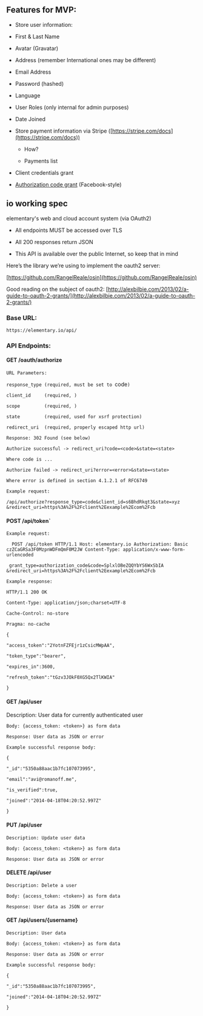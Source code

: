 ## Features for MVP:

* Store user information:

* First & Last Name

* Avatar (Gravatar)

* Address (remember International ones may be different)

* Email Address

* Password (hashed)

* Language

* User Roles (only internal for admin purposes)

* Date Joined

* Store payment information via Stripe ([https://stripe.com/docs](https://stripe.com/docs))

    * How?

    * Payments list

* Client credentials grant

* [Authorization code grant](http://tools.ietf.org/html/rfc6749#section-4.1) (Facebook-style)

## io working spec

elementary's web and cloud account system (via OAuth2)

* All endpoints MUST be accessed over TLS

* All 200 responses return JSON

* This API is available over the public Internet, so keep that in mind

Here’s the library we’re using to implement the oauth2 server:

[https://github.com/RangelReale/osin](https://github.com/RangelReale/osin)

Good reading on the subject of oauth2:
[http://alexbilbie.com/2013/02/a-guide-to-oauth-2-grants/](http://alexbilbie.com/2013/02/a-guide-to-oauth-2-grants/)

### Base URL: 

`https://elementary.io/api/`

### API Endpoints:

#### GET /oauth/authorize

`URL Parameters:`

`response_type (required, must be set to `code`)`

`client_id     (required, )`

`scope         (required, )`

`state         (required, used for xsrf protection)`

`redirect_uri  (required, properly escaped http url)`

`Response: 302 Found (see below)`

`Authorize successful -> redirect_uri?code=<code>&state=<state>`

`Where code is ...`

`Authorize failed -> redirect_uri?error=<error>&state=<state>`

`Where error is defined in section 4.1.2.1 of RFC6749`

`Example request:`

`/api/authorize?response_type=code&client_id=s6BhdRkqt3&state=xyz
        &redirect_uri=https%3A%2F%2Fclient%2Eexample%2Ecom%2Fcb`

#### POST /api/token`

`Example request:`

`  POST /api/token HTTP/1.1
  Host: elementary.io
  Authorization: Basic czZCaGRSa3F0MzpnWDFmQmF0M2JW
  Content-Type: application/x-www-form-urlencoded`

`
  grant_type=authorization_code&code=SplxlOBeZQQYbYS6WxSbIA
  &redirect_uri=https%3A%2F%2Fclient%2Eexample%2Ecom%2Fcb`

`Example response:`

`HTTP/1.1 200 OK`

`Content-Type: application/json;charset=UTF-8`

`Cache-Control: no-store`

`Pragma: no-cache`

`{`

`"access_token":"2YotnFZFEjr1zCsicMWpAA",`

`"token_type":"bearer",`

`"expires_in":3600,`

`"refresh_token":"tGzv3JOkF0XG5Qx2TlKWIA"`

`}`

#### GET /api/user

Description: User data for currently authenticated user

`Body: {access_token: <token>} as form data`

`Response: User data as JSON or error`

`Example successful response body:`

`{`

`"_id":"5350a88aac1b7fc107073995",`

`"email":"avi@romanoff.me",`

`"is_verified":true,`

`"joined":"2014-04-18T04:20:52.997Z"`

`}`

#### PUT /api/user

`Description: Update user data`

`Body: {access_token: <token>} as form data`

`Response: User data as JSON or error`

#### DELETE /api/user

`Description: Delete a user`

`Body: {access_token: <token>} as form data`

`Response: User data as JSON or error`

#### GET /api/users/{username}

`Description: User data`

`Body: {access_token: <token>} as form data`

`Response: User data as JSON or error`

`Example successful response body:`

`{`

`"_id":"5350a88aac1b7fc107073995",`

`"joined":"2014-04-18T04:20:52.997Z"`

`}`

